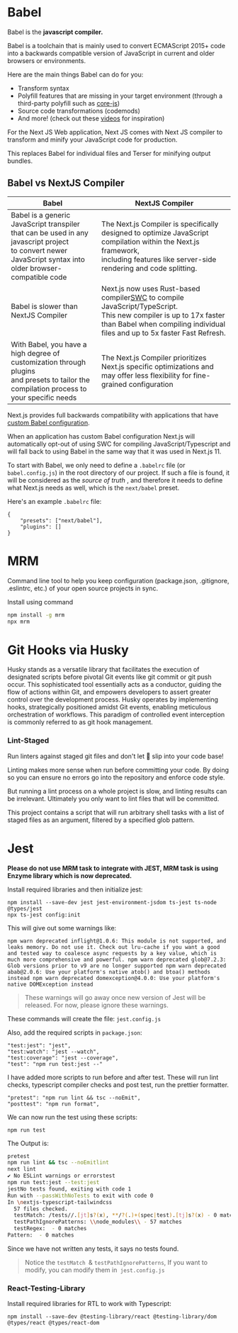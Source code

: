 # Babel

Babel is the **javascript compiler.**

Babel is a toolchain that is mainly used to convert ECMAScript 2015+ code into a backwards compatible version of JavaScript in current and older browsers or environments.

Here are the main things Babel can do for you:

- Transform syntax
- Polyfill features that are missing in your target environment (through a third-party polyfill such as [core-js](https://github.com/zloirock/core-js))
- Source code transformations (codemods)
- And more! (check out these [videos](https://babeljs.io/videos) for inspiration)

For the Next JS Web application, Next JS comes with Next JS compiler to transform and minify your JavaScript code for production.

This replaces Babel for individual files and Terser for minifying output bundles.

## Babel vs NextJS Compiler

| Babel | NextJS Compiler |
| --- | --- |
| Babel is a generic JavaScript transpiler that can be used in any javascript project<br />to convert newer JavaScript syntax into older browser-compatible code | The Next.js Compiler is specifically designed to optimize JavaScript compilation within the Next.js framework,<br />including features like server-side rendering and code splitting. |
| Babel is slower than NextJS Compiler | Next.js now uses Rust-based compiler[SWC](https://swc.rs/) to compile JavaScript/TypeScript. <br />This new compiler is up to 17x faster than Babel when compiling individual files and up to 5x faster Fast Refresh. |
| With Babel, you have a high degree of customization through plugins<br />and presets to tailor the compilation process to your specific needs | The Next.js Compiler prioritizes Next.js specific optimizations and<br />may offer less flexibility for fine-grained configuration |

Next.js provides full backwards compatibility with applications that have [custom Babel configuration](https://nextjs.org/docs/pages/building-your-application/configuring/babel).

When an application has custom Babel configuration Next.js will automatically opt-out of using SWC for compiling JavaScript/Typescript and will fall back to using Babel in the same way that it was used in Next.js 11.

To start with Babel, we only need to define a `.babelrc` file (or `babel.config.js`) in the root directory of our project. If such a file is found, it will be considered as the _source of truth_ , and therefore it needs to define what Next.js needs as well, which is the `next/babel` preset.

Here's an example `.babelrc` file:

```
{
	"presets": ["next/babel"],
	"plugins": []
}
```

# MRM

Command line tool to help you keep configuration (package.json, .gitignore, .eslintrc, etc.) of your open source projects in sync.

Install using command

```bash
npm install -g mrm
npx mrm
```

# Git Hooks via Husky

Husky stands as a versatile library that facilitates the execution of designated scripts before pivotal Git events like git commit or git push occur. This sophisticated tool essentially acts as a conductor, guiding the flow of actions within Git, and empowers developers to assert greater control over the development process. Husky operates by implementing hooks, strategically positioned amidst Git events, enabling meticulous orchestration of workflows. This paradigm of controlled event interception is commonly referred to as git hook management.

### Lint-Staged

Run linters against staged git files and don't let 💩 slip into your code base!

Linting makes more sense when run before committing your code. By doing so you can ensure no errors go into the repository and enforce code style.

But running a lint process on a whole project is slow, and linting results can be irrelevant. Ultimately you only want to lint files that will be committed.

This project contains a script that will run arbitrary shell tasks with a list of staged files as an argument, filtered by a specified glob pattern.

# Jest

**Please do not use MRM task to integrate with JEST, MRM task is using Enzyme library which is now deprecated.**

Install required libraries and then initialize jest:

```
npm install --save-dev jest jest-environment-jsdom ts-jest ts-node @types/jest
npx ts-jest config:init
```

This will give out some warnings like:

`npm warn deprecated inflight@1.0.6: This module is not supported, and leaks memory. Do not use it. Check out lru-cache if you want a good and tested way to coalesce async requests by a key value, which is much more comprehensive and powerful. npm warn deprecated glob@7.2.3: Glob versions prior to v9 are no longer supported npm warn deprecated abab@2.0.6: Use your platform's native atob() and btoa() methods instead npm warn deprecated domexception@4.0.0: Use your platform's native DOMException instead`

> These warnings will go away once new version of Jest will be released. For now, please ignore these warnings.

These commands will create the file: `jest.config.js`

Also, add the required scripts in `package.json`:

```nodejs
"test:jest": "jest",
"test:watch": "jest --watch",
"test:coverage": "jest --coverage",
"test": "npm run test:jest --"
```

I have added more scripts to run before and after test. These will run lint checks, typescript compiler checks and post test, run the prettier formatter.

```
"pretest": "npm run lint && tsc --noEmit",
"posttest": "npm run format",
```

We can now run the test using these scripts:

```
npm run test
```

The Output is:

```bash
pretest
npm run lint && tsc --noEmitlint
next lint
✔ No ESLint warnings or errorstest
npm run test:jest --test:jest
jestNo tests found, exiting with code 1
Run with --passWithNoTests to exit with code 0
In \nextjs-typescript-tailwindcss
  57 files checked.
  testMatch: /tests//.[jt]s?(x), **/?(.)+(spec|test).[tj]s?(x) - 0 matches
  testPathIgnorePatterns: \\node_modules\\ - 57 matches
  testRegex:  - 0 matches
Pattern:  - 0 matches
```

Since we have not written any tests, it says no tests found.

> Notice the `testMatch `& `testPathIgnorePatterns`, If you want to modify, you can modify them in` jest.config.js`

### React-Testing-Library

Install required libraries for RTL to work with Typescript:

```
npm install --save-dev @testing-library/react @testing-library/dom @types/react @types/react-dom
```
